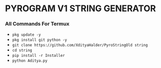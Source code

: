 # PYROGRAM V1 STRING GENERATOR

### All Commands For Termux

- ```pkg update -y```
- ```pkg install git python -y```
- ```git clone https://github.com/XdityaHalder/PyroStringOld string```
- ```cd string```
- ```pip install -r Installer```
- ```python Aditya.py```
